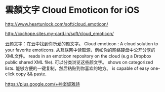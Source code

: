 雲顏文字 Cloud Emoticon for iOS
================

http://www.heartunlock.com/soft/cloud_emoticon/

http://cxchope.sites.my-card.in/soft/cloud_emoticon/

云颜文字：在云中找到你所爱的颜文字。
Cloud emoticon : A cloud solution to your favorite emoticons.
从互联网中读取源，例如你的网络硬盘中公开分享的XML文件。
reads in an emoticon repository on the cloud (e.g a Dropbox public shared XML file).
可以分类浏览这些颜文字。
shows on categorized lists.
能够方便的一键复制，然后粘贴到你喜欢的地方。
is capable of easy one-click copy && paste.

https://plus.google.com/+神楽坂雅詩
